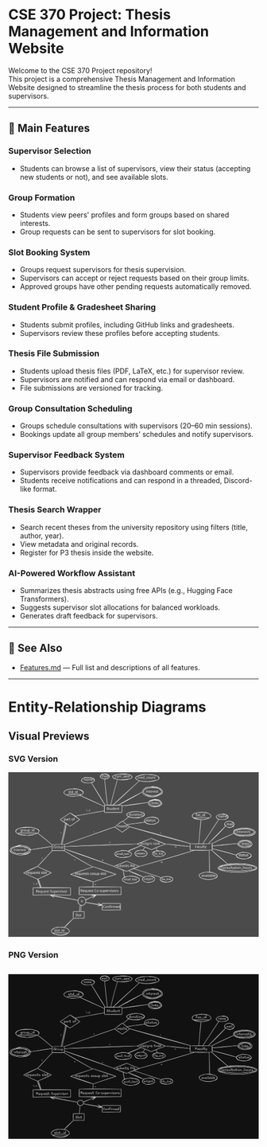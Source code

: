 # CSE 370 Project: Thesis Management and Information Website

Welcome to the CSE 370 Project repository!  
This project is a comprehensive Thesis Management and Information Website designed to streamline the thesis process for both students and supervisors.

---

## 🚀 Main Features

### Supervisor Selection
- Students can browse a list of supervisors, view their status (accepting new students or not), and see available slots.

### Group Formation
- Students view peers' profiles and form groups based on shared interests.
- Group requests can be sent to supervisors for slot booking.

### Slot Booking System
- Groups request supervisors for thesis supervision.
- Supervisors can accept or reject requests based on their group limits.
- Approved groups have other pending requests automatically removed.

### Student Profile & Gradesheet Sharing
- Students submit profiles, including GitHub links and gradesheets.
- Supervisors review these profiles before accepting students.

### Thesis File Submission
- Students upload thesis files (PDF, LaTeX, etc.) for supervisor review.
- Supervisors are notified and can respond via email or dashboard.
- File submissions are versioned for tracking.

### Group Consultation Scheduling
- Groups schedule consultations with supervisors (20–60 min sessions).
- Bookings update all group members’ schedules and notify supervisors.

### Supervisor Feedback System
- Supervisors provide feedback via dashboard comments or email.
- Students receive notifications and can respond in a threaded, Discord-like format.

### Thesis Search Wrapper
- Search recent theses from the university repository using filters (title, author, year).
- View metadata and original records.
- Register for P3 thesis inside the website.

### AI-Powered Workflow Assistant
- Summarizes thesis abstracts using free APIs (e.g., Hugging Face Transformers).
- Suggests supervisor slot allocations for balanced workloads.
- Generates draft feedback for supervisors.

---

## 📄 See Also

- [Features.md](./Features.md) — Full list and descriptions of all features.

---




# Entity-Relationship Diagrams

## Visual Previews

### SVG Version
![ER Diagram SVG](./EER/EER.excalidraw.svg)

### PNG Version
![EER Diagram - Dark Theme](EER/EER(dark_theme).png)
---
